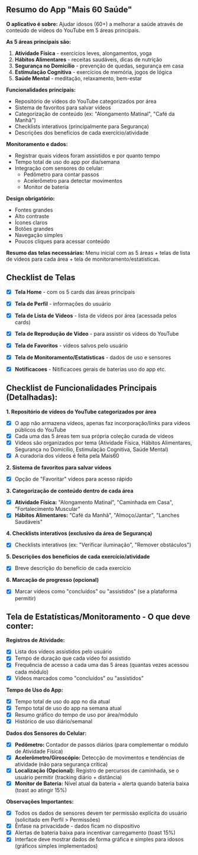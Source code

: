 ## Resumo do App "Mais 60 Saúde"

**O aplicativo é sobre:** Ajudar idosos (60+) a melhorar a saúde através de conteúdo de vídeos do YouTube em 5 áreas principais.

**As 5 áreas principais são:**
1. **Atividade Física** - exercícios leves, alongamentos, yoga
2. **Hábitos Alimentares** - receitas saudáveis, dicas de nutrição  
3. **Segurança no Domicílio** - prevenção de quedas, segurança em casa
4. **Estimulação Cognitiva** - exercícios de memória, jogos de lógica
5. **Saúde Mental** - meditação, relaxamento, bem-estar

**Funcionalidades principais:**
- Repositório de vídeos do YouTube categorizados por área
- Sistema de favoritos para salvar vídeos
- Categorização de conteúdo (ex: "Alongamento Matinal", "Café da Manhã")
- Checklists interativos (principalmente para Segurança)
- Descrições dos benefícios de cada exercício/atividade

**Monitoramento e dados:**
- Registrar quais vídeos foram assistidos e por quanto tempo
- Tempo total de uso do app por dia/semana
- Integração com sensores do celular:
  - Pedômetro para contar passos
  - Acelerômetro para detectar movimentos
  - Monitor de bateria

**Design obrigatório:**
- Fontes grandes
- Alto contraste
- Ícones claros
- Botões grandes
- Navegação simples
- Poucos cliques para acessar conteúdo

**Resumo das telas necessárias:** Menu inicial com as 5 áreas + telas de lista de vídeos para cada área + tela de monitoramento/estatísticas.

## Checklist de Telas

- [x] **Tela Home** - com os 5 cards das áreas principais
- [x] **Tela de Perfil** - informações do usuário
- [x] **Tela de Lista de Vídeos** - lista de vídeos por área (acessada pelos cards)
- [x] **Tela de Reprodução de Vídeo** - para assistir os vídeos do YouTube
- [x] **Tela de Favoritos** - vídeos salvos pelo usuário
- [x] **Tela de Monitoramento/Estatísticas** - dados de uso e sensores
- [x] **Notificacoes** - Nitificacoes gerais de baterias uso do app etc. 


## Checklist de Funcionalidades Principais (Detalhadas):

**1. Repositório de vídeos do YouTube categorizados por área**
- [x] O app não armazena vídeos, apenas faz incorporação/links para vídeos públicos do YouTube
- [x] Cada uma das 5 áreas tem sua própria coleção curada de vídeos
- [x] Vídeos são organizados por tema (Atividade Física, Hábitos Alimentares, Segurança no Domicílio, Estimulação Cognitiva, Saúde Mental)
- [x] A curadoria dos vídeos é feita pela Mais60

**2. Sistema de favoritos para salvar vídeos**
- [x] Opção de "Favoritar" vídeos para acesso rápido

**3. Categorização de conteúdo dentro de cada área**
- [x] **Atividade Física:** "Alongamento Matinal", "Caminhada em Casa", "Fortalecimento Muscular"
- [x] **Hábitos Alimentares:** "Café da Manhã", "Almoço/Jantar", "Lanches Saudáveis"

**4. Checklists interativos (exclusivo da área de Segurança)**
- [x] Checklists interativos (ex: "Verificar iluminação", "Remover obstáculos")

**5. Descrições dos benefícios de cada exercício/atividade**
- [x] Breve descrição do benefício de cada exercício

**6. Marcação de progresso (opcional)**
- [x] Marcar vídeos como "concluídos" ou "assistidos" (se a plataforma permitir)



## Tela de Estatísticas/Monitoramento - O que deve conter:

**Registros de Atividade:**
- [x] Lista dos vídeos assistidos pelo usuário
- [x] Tempo de duração que cada vídeo foi assistido
- [x] Frequência de acesso a cada uma das 5 áreas (quantas vezes acessou cada módulo)
- [x] Vídeos marcados como "concluídos" ou "assistidos"

**Tempo de Uso do App:**
- [x] Tempo total de uso do app no dia atual
- [x] Tempo total de uso do app na semana atual
- [x] Resumo gráfico do tempo de uso por área/módulo
- [x] Histórico de uso diário/semanal

**Dados dos Sensores do Celular:**
- [x] **Pedômetro:** Contador de passos diários (para complementar o módulo de Atividade Física)
- [x] **Acelerômetro/Giroscópio:** Detecção de movimentos e tendências de atividade (não para segurança crítica)
- [x] **Localização (Opcional):** Registro de percursos de caminhada, se o usuário permitir (tracking diário + distância)
- [x] **Monitor de Bateria:** Nível atual da bateria + alerta quando bateria baixa (toast ao atingir 15%)

**Observações Importantes:**
- [x] Todos os dados de sensores devem ter permissão explícita do usuário (solicitado em Perfil > Permissões)
- [x] Ênfase na privacidade - dados ficam no dispositivo
- [x] Alertas de bateria baixa para incentivar carregamento (toast 15%)
- [x] Interface deve mostrar dados de forma gráfica e simples para idosos (gráficos simples implementados)